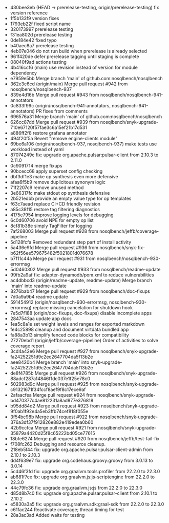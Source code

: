 - 430bee3eb (HEAD -> prerelease-testing, origin/prerelease-testing) fix version reference
- 1f5b133f9 version fixes
- 1793eb22f fixed script name
- 320173997 prerelease testing
- f31ea802d prerelease testing
- 0de184e42 fixed typo
- b40aec8a7 prerelease testing
- 4eb07e046 do not run build when prerelease is already selected
- 961f420de defer prerelease tagging until staging is complete
- 08040f9ad actions testing
- 4b416ccf6 (main) use revision instead of version for module dependency
- e7959e5bb Merge branch 'main' of github.com:nosqlbench/nosqlbench
- 362e3c6cd (origin/main) Merge pull request #942 from nosqlbench/nosqlbench-937
- 839e4d16b Merge pull request #943 from nosqlbench/nosqlbench-941-annotators
- 0c833f99c (origin/nosqlbench-941-annotators, nosqlbench-941-annotators) PR fixes from comments
- 696576a31 Merge branch 'main' of github.com:nosqlbench/nosqlbench
- 626cc87dd Merge pull request #939 from nosqlbench/snyk-upgrade-710e67120f57fae3c6a15ef21b17d531
- a886ff2f8 restore grafana annotator
- 494f20f5a Revert "remove engine-clients module"
- 69be6a106 (origin/nosqlbench-937, nosqlbench-937) make tests use workload instead of yaml
- 87074249c fix: upgrade org.apache.pulsar:pulsar-client from 2.10.3 to 2.11.0
- 0c9091714 merge fixups
- 90bcecc68 apply superset config checking
- dbf3df1e3 make op synthesis even more defensive
- afaa6f5b9 remove duplicitous synonym logic
- 71f2207c9 remove unused method
- 3e66317fc make stdout op synthesis defensive
- 2b521edbb provide an empty value type for op templates
- f63c7aead replace CI+CD friendly revision
- a85c38f15 restore tag filtering diagnostics
- 4175e7954 improve logging levels for debugging
- 6c0d60706 avoid NPE for empty op list
- 8cf81b38e simply TagFilter for logging
- 7af268003 Merge pull request #928 from nosqlbench/jeffb/coverage-pipeline
- 5d128fcfa Removed redundant step part of install activity
- 5a436e9fd Merge pull request #936 from nosqlbench/snyk-fix-b62f56ee579675482f5021801d076678
- b7f11c44a Merge pull request #931 from nosqlbench/nosqlbench-930-errormsg
- 5d0460302 Merge pull request #933 from nosqlbench/readme-update
- 99fb2a9af fix: adapter-dynamodb/pom.xml to reduce vulnerabilities
- ac4dbbcd3 (origin/readme-update, readme-update) Merge branch 'main' into readme-update
- 8276bab47 Merge pull request #929 from nosqlbench/doc-fixups
- 7d0a9a9b4 readme update
- 591454912 (origin/nosqlbench-930-errormsg, nosqlbench-930-errormsg) replace missing cancelation for shutdown hook
- 7e5d7f188 (origin/doc-fixups, doc-fixups) disable incomplete apps
- 2847543aa update app docs
- 1ea5c8a1e set weight levels and ranges for exported markdown
- fe4c25898 cleanup and document virtdata bundled app
- fa88a3b13 simplify fenced code blocks for compatibility
- 27270ebd1 (origin/jeffb/coverage-pipeline) Order of activities to solve coverage report
- 3cd4a42e6 Merge pull request #927 from nosqlbench/snyk-upgrade-fa24252251d9c2ec2647704da5f13b2e
- aee8420b4 Merge branch 'main' into snyk-upgrade-fa24252251d9c2ec2647704da5f13b2e
- de8f4785b Merge pull request #926 from nosqlbench/snyk-upgrade-88adcf287a14846f1dc037e1f25e78c0
- 502983d9c Merge pull request #925 from nosqlbench/snyk-upgrade-c91321671f34fccf8aef9f8c17ece9af
- 2afaacfea Merge pull request #924 from nosqlbench/snyk-upgrade-bd470377c4ae812231a8ad877e376818
- b95dd84d2 Merge pull request #923 from nosqlbench/snyk-upgrade-9f0ab1f92e4a5eb3ffb74cef818f055e
- 3f54bc98b Merge pull request #922 from nosqlbench/snyk-upgrade-376a3df37f912826e882e419edea0b60
- 42b9ccfca Merge pull request #921 from nosqlbench/snyk-upgrade-35879a4420d25f8c65222bd05ce77615
- 18bfe6274 Merge pull request #920 from nosqlbench/jeffb/test-fail-fix
- f708fc262 Debugging and resource cleanup.
- 218eb5f44 fix: upgrade org.apache.pulsar:pulsar-client-admin from 2.10.1 to 2.10.3
- dd4f639e7 fix: upgrade org.codehaus.groovy:groovy from 3.0.13 to 3.0.14
- 5cd46f3fd fix: upgrade org.graalvm.tools:profiler from 22.2.0 to 22.3.0
- ab681f7ce fix: upgrade org.graalvm.js:js-scriptengine from 22.2.0 to 22.3.0
- 44c79fc36 fix: upgrade org.graalvm.js:js from 22.2.0 to 22.3.0
- d85d8b7c0 fix: upgrade org.apache.pulsar:pulsar-client from 2.10.1 to 2.10.2
- e5830a3a5 fix: upgrade org.graalvm.sdk:graal-sdk from 22.2.0 to 22.3.0
- c61fac244 Reactivate coverage; thread timing for test
- 28a3ac3ad Added waits for testing
